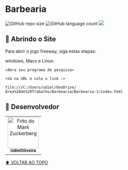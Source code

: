 # Barbearia

<!---Esses são exemplos. Veja https://shields.io para outras pessoas ou para personalizar este conjunto de escudos. Você pode querer incluir dependências, status do projeto e informações de licença aqui--->

![GitHub repo size](https://img.shields.io/github/repo-size/UdielOliveira/Barbearia?style=for-the-badge)
![GitHub language count](https://img.shields.io/github/languages/count/UdielOliveira/Barbearia?style=for-the-badge)
<img src="http://img.shields.io/static/v1?label=STATUS&message=EM%20DESENVOLVIMENTO&color=GREEN&style=for-the-badge"/>



## 🚀 Abrindo o Site

Para abrir o jogo freeway, siga estas etapas:

windows, Macs e Linux:
```
<Abra seu programa de pesquisa>
```
```
<Vá na URL e cole o link :>
```
```
file:///C:/Users/udiel/OneDrive/Área%20de%20Trabalho/Barbearia/Barbearia-1/index.html
```

## 🤝 Desenvolvedor

<table>
    <td align="center">
      <a href="#">
        <img src="https://avatars.githubusercontent.com/u/113556350?v=4" width="100px;" alt="Foto do Mark Zuckerberg"/><br>
        <sub>
          <b>UdielOliveira</b>
        </sub>
      </a>
    </td>   
    </table>
    
[⬆ VOLTAR AO TOPO](Barbearia)<br>
